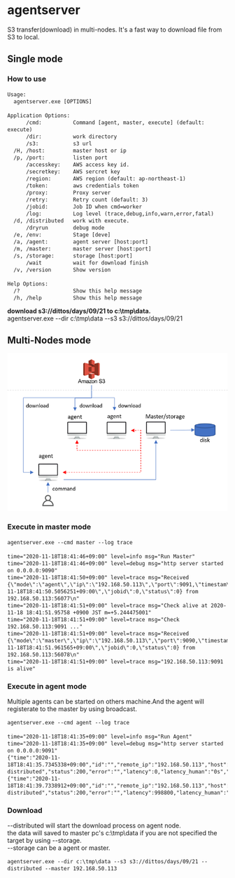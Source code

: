 # agentserver
S3 transfer(download) in multi-nodes. It's a fast way to download file from S3 to local.

## Single mode 
### How to use
```
Usage:
  agentserver.exe [OPTIONS]

Application Options:
      /cmd:          Command [agent, master, execute] (default: execute)
      /dir:          work directory
      /s3:           s3 url
  /H, /host:         master host or ip
  /p, /port:         listen port
      /accesskey:    AWS access key id.
      /secretkey:    AWS sercret key
      /region:       AWS region (default: ap-northeast-1)
      /token:        aws credentials token
      /proxy:        Proxy server
      /retry:        Retry count (default: 3)
      /jobid:        Job ID when cmd=worker
      /log:          Log level (trace,debug,info,warn,error,fatal)
  /d, /distributed   work with execute.
      /dryrun        debug mode
  /e, /env:          Stage [deve]
  /a, /agent:        agent server [host:port]
  /m, /master:       master server [host:port]
  /s, /storage:      storage [host:port]
      /wait          wait for download finish
  /v, /version       Show version

Help Options:
  /?                 Show this help message
  /h, /help          Show this help message
```

**download s3://dittos/days/09/21 to c:\tmp\data.**<br>
agentserver.exe --dir c:\tmp\data --s3 s3://dittos/days/09/21 <br>


## Multi-Nodes mode
![mode](https://github.com/cereskou/agentserver/blob/main/images/layout.png)

### Execute in master mode
```
agentserver.exe --cmd master --log trace

time="2020-11-18T18:41:46+09:00" level=info msg="Run Master"
time="2020-11-18T18:41:46+09:00" level=debug msg="http server started on 0.0.0.0:9090"
time="2020-11-18T18:41:50+09:00" level=trace msg="Received {\"mode\":\"agent\",\"ip\":\"192.168.50.113\",\"port\":9091,\"timestam\":\"2020-11-18T18:41:50.5056251+09:00\",\"jobid\":0,\"status\":0} from 192.168.50.113:56077\n"
time="2020-11-18T18:41:51+09:00" level=trace msg="Check alive at 2020-11-18 18:41:51.95758 +0900 JST m=+5.244475001"
time="2020-11-18T18:41:51+09:00" level=trace msg="Check 192.168.50.113:9091 ..."
time="2020-11-18T18:41:51+09:00" level=trace msg="Received {\"mode\":\"master\",\"ip\":\"192.168.50.113\",\"port\":9090,\"timestam\":\"2020-11-18T18:41:51.961565+09:00\",\"jobid\":0,\"status\":0} from 192.168.50.113:56078\n"
time="2020-11-18T18:41:51+09:00" level=trace msg="192.168.50.113:9091 is alive"
```

### Execute in agent mode
Multiple agents can be started on others machine.And the agent will registerate to the master by using broadcast.

```
agentserver.exe --cmd agent --log trace

time="2020-11-18T18:41:35+09:00" level=info msg="Run Agent"
time="2020-11-18T18:41:35+09:00" level=debug msg="http server started on 0.0.0.0:9091"
{"time":"2020-11-18T18:41:35.7345338+09:00","id":"","remote_ip":"192.168.50.113","host":"192.168.50.113:9091","method":"GET","uri":"/health","user_agent":"s3transfer distributed","status":200,"error":"","latency":0,"latency_human":"0s","bytes_in":0,"bytes_out":11}
{"time":"2020-11-18T18:41:39.7338912+09:00","id":"","remote_ip":"192.168.50.113","host":"192.168.50.113:9091","method":"GET","uri":"/health","user_agent":"s3transfer distributed","status":200,"error":"","latency":998800,"latency_human":"998.8µs","bytes_in":0,"bytes_out":11}
```

### Download
--distributed will start the download process on agent node.<br>
the data will saved to master pc's c:\tmp\data if you are not specified the target by using --storage. <br>
--storage can be a agent or master.

```
agentserver.exe --dir c:\tmp\data --s3 s3://dittos/days/09/21 --distributed --master 192.168.50.113
```

